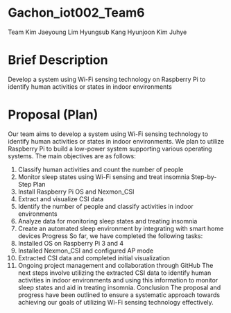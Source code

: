 # Gachon_iot002_Team6
Team
Kim Jaeyoung Lim Hyungsub
Kang Hyunjoon
Kim Juhye

# Brief Description
Develop a system using Wi-Fi sensing technology on Raspberry Pi to identify human activities or states in indoor environments 

# Proposal (Plan)
Our team aims to develop a system using Wi-Fi sensing technology to identify human activities or states in indoor environments. We plan to utilize Raspberry Pi to build a low-power system supporting various operating systems. The main objectives are as follows:
1. Classify human activities and count the number of people
2. Monitor sleep states using Wi-Fi sensing and treat insomnia
Step-by-Step Plan
1. Install Raspberry Pi OS and Nexmon_CSI
2. Extract and visualize CSI data
3. Identify the number of people and classify activities in indoor environments
4. Analyze data for monitoring sleep states and treating insomnia
5. Create an automated sleep environment by integrating with smart home devices
Progress
So far, we have completed the following tasks:
1. Installed OS on Raspberry Pi 3 and 4
2. Installed Nexmon_CSI and configured AP mode
3. Extracted CSI data and completed initial visualization
4. Ongoing project management and collaboration through GitHub
The next steps involve utilizing the extracted CSI data to identify human activities in indoor environments and using this information to monitor sleep states and aid in treating insomnia.
Conclusion
The proposal and progress have been outlined to ensure a systematic approach towards achieving our goals of utilizing Wi-Fi sensing technology effectively.
